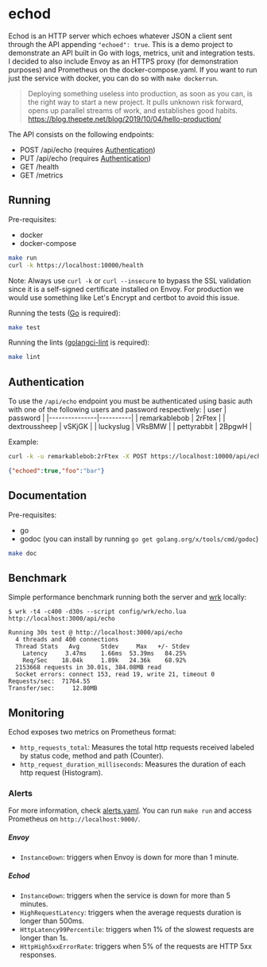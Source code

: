 # echod
Echod is an HTTP server which echoes whatever JSON a client sent through the API appending `"echoed": true`. This is a demo project to demonstrate an API built in Go with logs, metrics, unit and integration tests. I decided to also include Envoy as an HTTPS proxy (for demonstration purposes) and Prometheus on the docker-compose.yaml. If you want to run just the service with docker, you can do so with `make dockerrun`.

> Deploying something useless into production, as soon as you can, is the right way to start a new project. It pulls unknown risk forward, opens up parallel streams of work, and establishes good habits.
> https://blog.thepete.net/blog/2019/10/04/hello-production/

The API consists on the following endpoints:
- POST /api/echo (requires [Authentication](#authentication))
- PUT /api/echo (requires [Authentication](#authentication))
- GET /health
- GET /metrics

## Running
Pre-requisites:
- docker
- docker-compose
```bash
make run
curl -k https://localhost:10000/health
```
Note: Always use `curl -k` or `curl --insecure` to bypass the SSL validation since it is a self-signed certificate installed on Envoy. For production we would use something like Let's Encrypt and certbot to avoid this issue.

Running the tests ([Go](https://go.dev/dl/) is required):
```bash
make test
```

Running the lints ([golangci-lint](https://golangci-lint.run/usage/install/#local-installation) is required):
```bash
make lint
```

## Authentication
To use the `/api/echo` endpoint you must be authenticated using basic auth with one of the following users and password respectively:
| user          | password |
|---------------|----------|
| remarkablebob | 2rFtex   |
| dextroussheep | vSKjGK   |
| luckyslug     | VRsBMW   |
| pettyrabbit   | 2BpgwH   |

Example:
```bash
curl -k -u remarkablebob:2rFtex -X POST https://localhost:10000/api/echo --data '{"foo": "bar"}'
```
```json
{"echoed":true,"foo":"bar"}
```

## Documentation
Pre-requisites:
- go
- godoc (you can install by running `go get golang.org/x/tools/cmd/godoc`)
```bash
make doc
```

## Benchmark
Simple performance benchmark running both the server and [wrk](https://github.com/wg/wrk) locally:
```
$ wrk -t4 -c400 -d30s --script config/wrk/echo.lua http://localhost:3000/api/echo

Running 30s test @ http://localhost:3000/api/echo
  4 threads and 400 connections
  Thread Stats   Avg      Stdev     Max   +/- Stdev
    Latency     3.47ms    1.66ms  53.39ms   84.25%
    Req/Sec    18.04k     1.89k   24.36k    68.92%
  2153668 requests in 30.01s, 384.08MB read
  Socket errors: connect 153, read 19, write 21, timeout 0
Requests/sec:  71764.55
Transfer/sec:     12.80MB
```

## Monitoring
Echod exposes two metrics on Prometheus format:
- `http_requests_total`: Measures the total http requests received labeled by status code, method and path (Counter).
- `http_request_duration_milliseconds`: Measures the duration of each http request (Histogram).

### Alerts
For more information, check [alerts.yaml](config/prometheus/alerts.yaml). You can run `make run` and access Prometheus on `http://localhost:9000/`.

##### Envoy
- `InstanceDown`: triggers when Envoy is down for more than 1 minute.

##### Echod
- `InstanceDown`: triggers when the service is down for more than 5 minutes.
- `HighRequestLatency`: triggers when the average requests duration is longer than 500ms.
- `HttpLatency99Percentile`: triggers when 1% of the slowest requests are longer than 1s.
- `HttpHigh5xxErrorRate`: triggers when 5% of the requests are HTTP 5xx responses.
